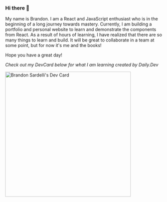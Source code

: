 ### Hi there 👋

My name is Brandon. I am a React and JavaScript enthusiast who is in the beginning of a long journey towards mastery. Currently, I am building a portfolio and personal website to learn and demonstrate the components from React. As a result of hours of learning, I have realized that there are so many things to learn and build. It will be great to collaborate in a team at some point, but for now it's me and the books! 

Hope you have a great day!

*Check out my DevCard below for what I am learning created by Daily.Dev*



<a href="https://app.daily.dev/bsardelli"><img src="https://api.daily.dev/devcards/ed9646d6497340a5961c72482ee8c9d8.png?r=02h" width="400" alt="Brandon Sardelli's Dev Card"/></a>

<!--
**Brandonsdevlife/brandonsdevlife** is a ✨ _special_ ✨ repository because its `README.md` (this file) appears on your GitHub profile.

Here are some ideas to get you started:

- 🔭 I’m currently working on ...
- 🌱 I’m currently learning ...
- 👯 I’m looking to collaborate on ...
- 🤔 I’m looking for help with ...
- 💬 Ask me about ...
- 📫 How to reach me: ...
- 😄 Pronouns: ...
- ⚡ Fun fact: ...
-->
